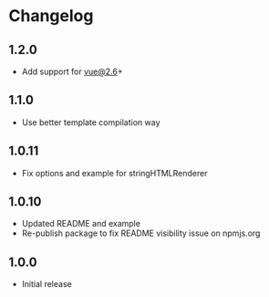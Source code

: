 # Changelog
## 1.2.0
- Add support for vue@2.6+

## 1.1.0
- Use better template compilation way

## 1.0.11
- Fix options and example for stringHTMLRenderer

## 1.0.10
- Updated README and example
- Re-publish package to fix README visibility issue on npmjs.org


## 1.0.0
- Initial release
